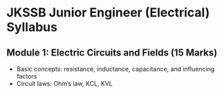 # JKSSB Junior Engineer (Electrical) Syllabus

## Module 1: Electric Circuits and Fields (15 Marks)
- Basic concepts: resistance, inductance, capacitance, and influencing factors
- Circuit laws: Ohm’s law, KCL, KVL

